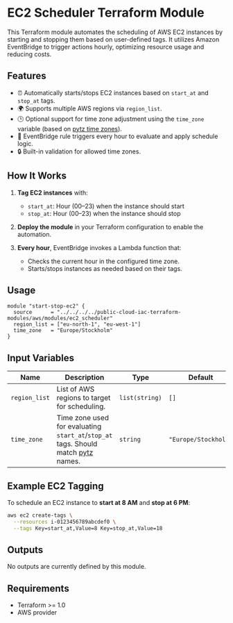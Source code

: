 # EC2 Scheduler Terraform Module

This Terraform module automates the scheduling of AWS EC2 instances by starting and stopping them based on user-defined tags. It utilizes Amazon EventBridge to trigger actions hourly, optimizing resource usage and reducing costs.

## Features

- ⏰ Automatically starts/stops EC2 instances based on `start_at` and `stop_at` tags.
- 🌍 Supports multiple AWS regions via `region_list`.
- 🕒 Optional support for time zone adjustment using the `time_zone` variable (based on [pytz time zones](https://gist.github.com/heyalexej/8bf688fd67d7199be4a1682b3eec7568)).
- 🔁 EventBridge rule triggers every hour to evaluate and apply schedule logic.
- 🔒 Built-in validation for allowed time zones.

## How It Works

1. **Tag EC2 instances** with:
   - `start_at`: Hour (00–23) when the instance should start
   - `stop_at`: Hour (00–23) when the instance should stop

2. **Deploy the module** in your Terraform configuration to enable the automation.

3. **Every hour**, EventBridge invokes a Lambda function that:
   - Checks the current hour in the configured time zone.
   - Starts/stops instances as needed based on their tags.

## Usage

```hcl
module "start-stop-ec2" {
  source      = "../../../../public-cloud-iac-terraform-modules/aws/modules/ec2_scheduler"
  region_list = ["eu-north-1", "eu-west-1"]
  time_zone   = "Europe/Stockholm"
}
```

## Input Variables

| Name         | Description                                                                               | Type          | Default              | Required |
|--------------|-------------------------------------------------------------------------------------------|---------------|----------------------|----------|
| `region_list`| List of AWS regions to target for scheduling.                                             | `list(string)`| `[]`                 | No       |
| `time_zone`  | Time zone used for evaluating `start_at`/`stop_at` tags. Should match [pytz](https://gist.github.com/heyalexej/8bf688fd67d7199be4a1682b3eec7568) names. | `string`      | `"Europe/Stockholm"` | No       |

## Example EC2 Tagging

To schedule an EC2 instance to **start at 8 AM** and **stop at 6 PM**:

```bash
aws ec2 create-tags \
  --resources i-0123456789abcdef0 \
  --tags Key=start_at,Value=8 Key=stop_at,Value=18
```

## Outputs

No outputs are currently defined by this module.

## Requirements

- Terraform >= 1.0
- AWS provider
